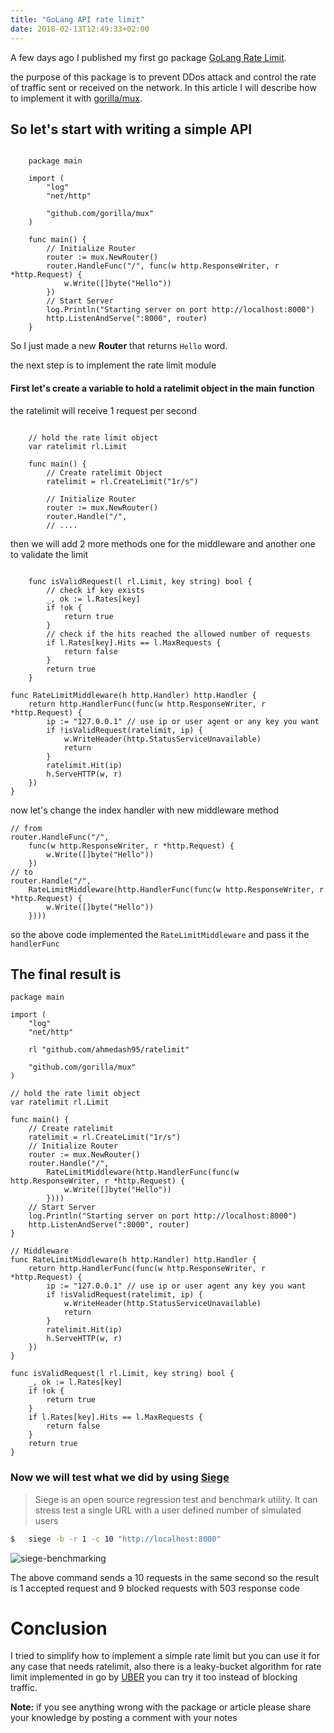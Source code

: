 ```yaml
---
title: "GoLang API rate limit"
date: 2018-02-13T12:49:33+02:00
---
```


A few days ago I published my first go package [GoLang Rate Limit](https://github.com/ahmedash95/ratelimit).

the purpose of this package is to prevent DDos attack and control the rate of traffic sent or received on the network. In this article I will describe how to implement it with [gorilla/mux](https://github.com/gorilla/mux).

## So let's start with writing a simple API
```golang

	package main

	import (
		"log"
		"net/http"

		"github.com/gorilla/mux"
	)

	func main() {
		// Initialize Router
		router := mux.NewRouter()
		router.HandleFunc("/", func(w http.ResponseWriter, r *http.Request) {
			w.Write([]byte("Hello"))
		})
		// Start Server
		log.Println("Starting server on port http://localhost:8000")
		http.ListenAndServe(":8000", router)
	}

```

So I just made a new **Router** that returns `Hello` word.

the next step is to implement the rate limit module

#### First let's create a variable to hold a ratelimit object in the main function
the ratelimit will receive 1 request per second
```golang

	// hold the rate limit object
	var ratelimit rl.Limit

	func main() {
		// Create ratelimit Object
		ratelimit = rl.CreateLimit("1r/s")

		// Initialize Router
		router := mux.NewRouter()
		router.Handle("/",
		// ....

```
then we will add 2 more methods one for the middleware and another one to validate the limit
```golang

	func isValidRequest(l rl.Limit, key string) bool {
		// check if key exists
		_, ok := l.Rates[key]
		if !ok {
			return true
		}
		// check if the hits reached the allowed number of requests
		if l.Rates[key].Hits == l.MaxRequests {
			return false
		}
		return true
	}

```
```golang
func RateLimitMiddleware(h http.Handler) http.Handler {
	return http.HandlerFunc(func(w http.ResponseWriter, r *http.Request) {
		ip := "127.0.0.1" // use ip or user agent or any key you want
		if !isValidRequest(ratelimit, ip) {
			w.WriteHeader(http.StatusServiceUnavailable)
			return
		}
		ratelimit.Hit(ip)
		h.ServeHTTP(w, r)
	})
}
```

now let's change the index handler with new middleware method
```golang
// from
router.HandleFunc("/",
    func(w http.ResponseWriter, r *http.Request) {
		w.Write([]byte("Hello"))
	})
// to
router.Handle("/",
    RateLimitMiddleware(http.HandlerFunc(func(w http.ResponseWriter, r *http.Request) {
        w.Write([]byte("Hello"))
    })))
```

so the above code implemented the `RateLimitMiddleware` and pass it the `handlerFunc`

## The final result is
```golang
package main

import (
	"log"
	"net/http"

	rl "github.com/ahmedash95/ratelimit"

	"github.com/gorilla/mux"
)

// hold the rate limit object
var ratelimit rl.Limit

func main() {
	// Create ratelimit
	ratelimit = rl.CreateLimit("1r/s")
	// Initialize Router
	router := mux.NewRouter()
	router.Handle("/",
		RateLimitMiddleware(http.HandlerFunc(func(w http.ResponseWriter, r *http.Request) {
			w.Write([]byte("Hello"))
		})))
	// Start Server
	log.Println("Starting server on port http://localhost:8000")
	http.ListenAndServe(":8000", router)
}

// Middleware
func RateLimitMiddleware(h http.Handler) http.Handler {
	return http.HandlerFunc(func(w http.ResponseWriter, r *http.Request) {
		ip := "127.0.0.1" // use ip or user agent any key you want
		if !isValidRequest(ratelimit, ip) {
			w.WriteHeader(http.StatusServiceUnavailable)
			return
		}
		ratelimit.Hit(ip)
		h.ServeHTTP(w, r)
	})
}

func isValidRequest(l rl.Limit, key string) bool {
	_, ok := l.Rates[key]
	if !ok {
		return true
	}
	if l.Rates[key].Hits == l.MaxRequests {
		return false
	}
	return true
}
```

### Now we will test what we did by using [Siege](https://github.com/JoeDog/siege)
> Siege is an open source regression test and benchmark utility. It can stress test a single URL with a user defined number of simulated users

```bash
$   siege -b -r 1 -c 10 "http://localhost:8000"
```

![siege-benchmarking](/images/blog/go/golang-mux-ratelimit/siege-benchmarking.png)

The above command sends a 10 requests in the same second so the result is 1 accepted request and 9 blocked requests with 503 response code


# Conclusion

I tried to simplify how to implement a simple rate limit but you can use it for any case that needs ratelimit, also there is a leaky-bucket algorithm for rate limit implemented in go by [UBER](https://github.com/uber-go/ratelimit) you can try it too instead of blocking traffic.

**Note:** if you see anything wrong with the package or article please share your knowledge by posting a comment with your notes